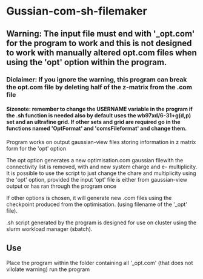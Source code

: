# Gussian-com-sh-filemaker
## Warning: The input file must end with '_opt.com' for the program to work and this is not designed to work with manually altered opt.com files when using the 'opt' option within the program. 
### Diclaimer: If you ignore the warning, this program can break the opt.com file by deleting half of the z-matrix from the .com file
#### Sizenote: remember to change the USERNAME variable in the program if the .sh function is needed also by default uses the wb97xd/6-31+g(d,p) set and an ultrafine grid. If other sets and grid are required go in the functions named 'OptFormat' and 'comsFileformat' and change them. 

Program works on output gaussian-view files storing information in z matrix form for the 'opt' option

The opt option generates a new optimisation.com gaussian filewith the connectivity list is removed, 
with and new system charge and e- multiplicity. It is possible to use the script to just change the 
chare and multiplicity using the 'opt' option, provided the input 'opt' file is either 
from gaussian-view output or has ran through the program once

If other options is chosen, it will generate new .com files using the checkpoint 
produced from the optimisation. (using filename of the '_opt' file).

.sh script generated by the program is designed for use on cluster using the 
slurm workload manager (sbatch).

## Use
Place the program within the folder containing all '_opt.com' (that does not vilolate warning) run the program

